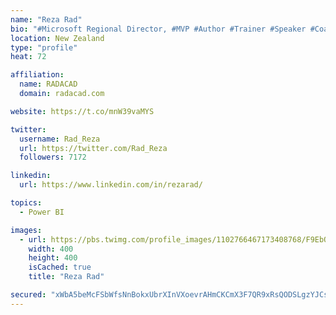 ```yaml
---
name: "Reza Rad"
bio: "#Microsoft Regional Director, #MVP #Author #Trainer #Speaker #Coach #Consultant #PowerBI "
location: New Zealand
type: "profile"
heat: 72

affiliation:
  name: RADACAD
  domain: radacad.com

website: https://t.co/mnW39vaMYS

twitter:
  username: Rad_Reza
  url: https://twitter.com/Rad_Reza
  followers: 7172

linkedin:
  url: https://www.linkedin.com/in/rezarad/

topics:
  - Power BI

images:
  - url: https://pbs.twimg.com/profile_images/1102766467173408768/F9EbQENa_400x400.png
    width: 400
    height: 400
    isCached: true
    title: "Reza Rad"

secured: "xWbA5beMcFSbWfsNnBokxUbrXInVXoevrAHmCKCmX3F7QR9xRsQODSLgzYJCswBZDkvoGLRS4kQkkBlmhMRzM2+4DjCXz3r+26s9/NJHvwCGHmhm2yrP4dsDmZ7Jq/FfBbf3Jm7OGrMOSr/d/fSZL6Mb87fnOA7hEKmpvd3wzXWmB/qioKDrpnks+suiXPFC5I/BV256TSh+b/OU6buGp9mTp5KalK12pJfHmxuxMKWrPRPK8Qm7QfPrnEhbN4u5aOTNw/6QWK7XTirE3wgtlwczLzJ7PwUvk4UXjX1hgd6Ti77VUDzrT0/fMhSHLR3zRgO2mo3Bb54RQ29GE/bvGu/0PBBZ8FpyDAue2vRRmgq5/Nu0tV78VgcrnMxjIlmrhL558dSZRChFVoymJknS36DzvYyDy1TpjqlaaPsyLBY=;bNqn8SjOPi2EPtBGHQ5B/Q=="
---
```


